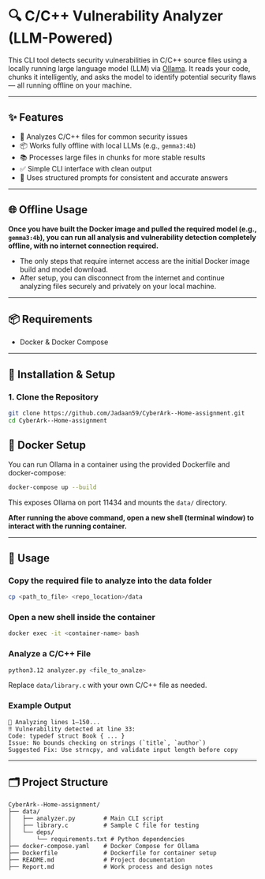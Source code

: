 # 🔍 C/C++ Vulnerability Analyzer (LLM-Powered)

This CLI tool detects security vulnerabilities in C/C++ source files using a locally running large language model (LLM) via [Ollama](https://ollama.com). It reads your code, chunks it intelligently, and asks the model to identify potential security flaws — all running offline on your machine.

---

## ✨ Features

- 🔐 Analyzes C/C++ files for common security issues
- 📦 Works fully offline with local LLMs (e.g., `gemma3:4b`)
- 📚 Processes large files in chunks for more stable results
- ✅ Simple CLI interface with clean output
- 💬 Uses structured prompts for consistent and accurate answers

---

## 🌐 Offline Usage
**Once you have built the Docker image and pulled the required model (e.g., `gemma3:4b`), you can run all analysis and vulnerability detection completely offline, with no internet connection required.**

- The only steps that require internet access are the initial Docker image build and model download.
- After setup, you can disconnect from the internet and continue analyzing files securely and privately on your local machine.

---

## 📦 Requirements
- Docker & Docker Compose

---

## 🚀 Installation & Setup

### 1. Clone the Repository
```bash
git clone https://github.com/Jadaan59/CyberArk--Home-assignment.git
cd CyberArk--Home-assignment
```
## 🐳 Docker Setup
You can run Ollama in a container using the provided Dockerfile and docker-compose:

```bash
docker-compose up --build
```
This exposes Ollama on port 11434 and mounts the `data/` directory.

**After running the above command, open a new shell (terminal window) to interact with the running container.**

---

## 🏃 Usage
### Copy the required file to analyze into the data folder
```bash
cp <path_to_file> <repo_location>/data
```

### Open a new shell inside the container
```bash
docker exec -it <container-name> bash
```

### Analyze a C/C++ File
```bash
python3.12 analyzer.py <file_to_analze>
```
Replace `data/library.c` with your own C/C++ file as needed.

### Example Output
```
🔎 Analyzing lines 1–150...
‼️ Vulnerability detected at line 33:
Code: typedef struct Book { ... }
Issue: No bounds checking on strings (`title`, `author`)
Suggested Fix: Use strncpy, and validate input length before copy
```

---

## 🗂 Project Structure
```
CyberArk--Home-assignment/
├── data/
│   ├── analyzer.py        # Main CLI script
│   ├── library.c          # Sample C file for testing
│   └── deps/
│       └── requirements.txt # Python dependencies
├── docker-compose.yaml    # Docker Compose for Ollama
├── Dockerfile             # Dockerfile for container setup
├── README.md              # Project documentation
├── Report.md              # Work process and design notes
```